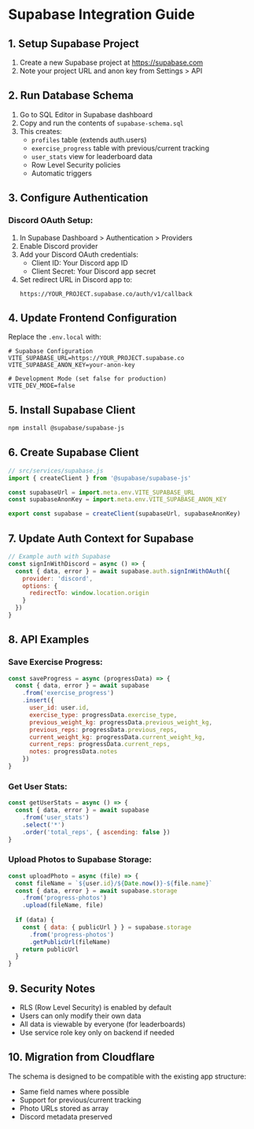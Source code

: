 # Supabase Integration Guide

## 1. Setup Supabase Project

1. Create a new Supabase project at https://supabase.com
2. Note your project URL and anon key from Settings > API

## 2. Run Database Schema

1. Go to SQL Editor in Supabase dashboard
2. Copy and run the contents of `supabase-schema.sql`
3. This creates:
   - `profiles` table (extends auth.users)
   - `exercise_progress` table with previous/current tracking
   - `user_stats` view for leaderboard data
   - Row Level Security policies
   - Automatic triggers

## 3. Configure Authentication

### Discord OAuth Setup:
1. In Supabase Dashboard > Authentication > Providers
2. Enable Discord provider
3. Add your Discord OAuth credentials:
   - Client ID: Your Discord app ID
   - Client Secret: Your Discord app secret
4. Set redirect URL in Discord app to:
   ```
   https://YOUR_PROJECT.supabase.co/auth/v1/callback
   ```

## 4. Update Frontend Configuration

Replace the `.env.local` with:
```env
# Supabase Configuration
VITE_SUPABASE_URL=https://YOUR_PROJECT.supabase.co
VITE_SUPABASE_ANON_KEY=your-anon-key

# Development Mode (set false for production)
VITE_DEV_MODE=false
```

## 5. Install Supabase Client

```bash
npm install @supabase/supabase-js
```

## 6. Create Supabase Client

```javascript
// src/services/supabase.js
import { createClient } from '@supabase/supabase-js'

const supabaseUrl = import.meta.env.VITE_SUPABASE_URL
const supabaseAnonKey = import.meta.env.VITE_SUPABASE_ANON_KEY

export const supabase = createClient(supabaseUrl, supabaseAnonKey)
```

## 7. Update Auth Context for Supabase

```javascript
// Example auth with Supabase
const signInWithDiscord = async () => {
  const { data, error } = await supabase.auth.signInWithOAuth({
    provider: 'discord',
    options: {
      redirectTo: window.location.origin
    }
  })
}
```

## 8. API Examples

### Save Exercise Progress:
```javascript
const saveProgress = async (progressData) => {
  const { data, error } = await supabase
    .from('exercise_progress')
    .insert({
      user_id: user.id,
      exercise_type: progressData.exercise_type,
      previous_weight_kg: progressData.previous_weight_kg,
      previous_reps: progressData.previous_reps,
      current_weight_kg: progressData.current_weight_kg,
      current_reps: progressData.current_reps,
      notes: progressData.notes
    })
}
```

### Get User Stats:
```javascript
const getUserStats = async () => {
  const { data, error } = await supabase
    .from('user_stats')
    .select('*')
    .order('total_reps', { ascending: false })
}
```

### Upload Photos to Supabase Storage:
```javascript
const uploadPhoto = async (file) => {
  const fileName = `${user.id}/${Date.now()}-${file.name}`
  const { data, error } = await supabase.storage
    .from('progress-photos')
    .upload(fileName, file)
    
  if (data) {
    const { data: { publicUrl } } = supabase.storage
      .from('progress-photos')
      .getPublicUrl(fileName)
    return publicUrl
  }
}
```

## 9. Security Notes

- RLS (Row Level Security) is enabled by default
- Users can only modify their own data
- All data is viewable by everyone (for leaderboards)
- Use service role key only on backend if needed

## 10. Migration from Cloudflare

The schema is designed to be compatible with the existing app structure:
- Same field names where possible
- Support for previous/current tracking
- Photo URLs stored as array
- Discord metadata preserved